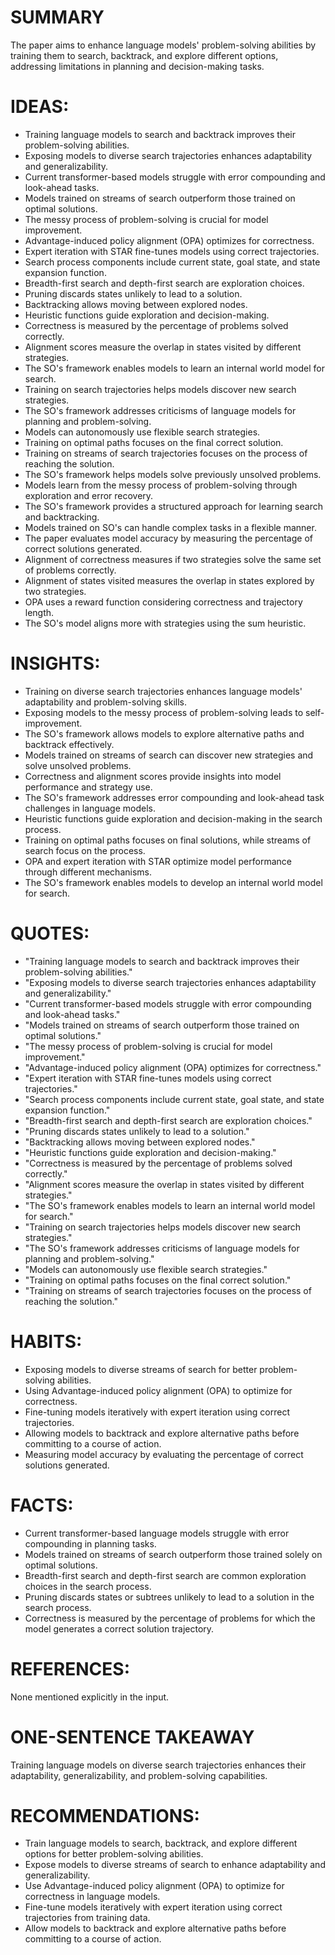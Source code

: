 # SUMMARY
The paper aims to enhance language models' problem-solving abilities by training them to search, backtrack, and explore different options, addressing limitations in planning and decision-making tasks.

# IDEAS:
- Training language models to search and backtrack improves their problem-solving abilities.
- Exposing models to diverse search trajectories enhances adaptability and generalizability.
- Current transformer-based models struggle with error compounding and look-ahead tasks.
- Models trained on streams of search outperform those trained on optimal solutions.
- The messy process of problem-solving is crucial for model improvement.
- Advantage-induced policy alignment (OPA) optimizes for correctness.
- Expert iteration with STAR fine-tunes models using correct trajectories.
- Search process components include current state, goal state, and state expansion function.
- Breadth-first search and depth-first search are exploration choices.
- Pruning discards states unlikely to lead to a solution.
- Backtracking allows moving between explored nodes.
- Heuristic functions guide exploration and decision-making.
- Correctness is measured by the percentage of problems solved correctly.
- Alignment scores measure the overlap in states visited by different strategies.
- The SO's framework enables models to learn an internal world model for search.
- Training on search trajectories helps models discover new search strategies.
- The SO's framework addresses criticisms of language models for planning and problem-solving.
- Models can autonomously use flexible search strategies.
- Training on optimal paths focuses on the final correct solution.
- Training on streams of search trajectories focuses on the process of reaching the solution.
- The SO's framework helps models solve previously unsolved problems.
- Models learn from the messy process of problem-solving through exploration and error recovery.
- The SO's framework provides a structured approach for learning search and backtracking.
- Models trained on SO's can handle complex tasks in a flexible manner.
- The paper evaluates model accuracy by measuring the percentage of correct solutions generated.
- Alignment of correctness measures if two strategies solve the same set of problems correctly.
- Alignment of states visited measures the overlap in states explored by two strategies.
- OPA uses a reward function considering correctness and trajectory length.
- The SO's model aligns more with strategies using the sum heuristic.

# INSIGHTS:
- Training on diverse search trajectories enhances language models' adaptability and problem-solving skills.
- Exposing models to the messy process of problem-solving leads to self-improvement.
- The SO's framework allows models to explore alternative paths and backtrack effectively.
- Models trained on streams of search can discover new strategies and solve unsolved problems.
- Correctness and alignment scores provide insights into model performance and strategy use.
- The SO's framework addresses error compounding and look-ahead task challenges in language models.
- Heuristic functions guide exploration and decision-making in the search process.
- Training on optimal paths focuses on final solutions, while streams of search focus on the process.
- OPA and expert iteration with STAR optimize model performance through different mechanisms.
- The SO's framework enables models to develop an internal world model for search.

# QUOTES:
- "Training language models to search and backtrack improves their problem-solving abilities."
- "Exposing models to diverse search trajectories enhances adaptability and generalizability."
- "Current transformer-based models struggle with error compounding and look-ahead tasks."
- "Models trained on streams of search outperform those trained on optimal solutions."
- "The messy process of problem-solving is crucial for model improvement."
- "Advantage-induced policy alignment (OPA) optimizes for correctness."
- "Expert iteration with STAR fine-tunes models using correct trajectories."
- "Search process components include current state, goal state, and state expansion function."
- "Breadth-first search and depth-first search are exploration choices."
- "Pruning discards states unlikely to lead to a solution."
- "Backtracking allows moving between explored nodes."
- "Heuristic functions guide exploration and decision-making."
- "Correctness is measured by the percentage of problems solved correctly."
- "Alignment scores measure the overlap in states visited by different strategies."
- "The SO's framework enables models to learn an internal world model for search."
- "Training on search trajectories helps models discover new search strategies."
- "The SO's framework addresses criticisms of language models for planning and problem-solving."
- "Models can autonomously use flexible search strategies."
- "Training on optimal paths focuses on the final correct solution."
- "Training on streams of search trajectories focuses on the process of reaching the solution."

# HABITS:
- Exposing models to diverse streams of search for better problem-solving abilities.
- Using Advantage-induced policy alignment (OPA) to optimize for correctness.
- Fine-tuning models iteratively with expert iteration using correct trajectories.
- Allowing models to backtrack and explore alternative paths before committing to a course of action.
- Measuring model accuracy by evaluating the percentage of correct solutions generated.

# FACTS:
- Current transformer-based language models struggle with error compounding in planning tasks.
- Models trained on streams of search outperform those trained solely on optimal solutions.
- Breadth-first search and depth-first search are common exploration choices in the search process.
- Pruning discards states or subtrees unlikely to lead to a solution in the search process.
- Correctness is measured by the percentage of problems for which the model generates a correct solution trajectory.

# REFERENCES:
None mentioned explicitly in the input.

# ONE-SENTENCE TAKEAWAY
Training language models on diverse search trajectories enhances their adaptability, generalizability, and problem-solving capabilities.

# RECOMMENDATIONS:
- Train language models to search, backtrack, and explore different options for better problem-solving abilities.
- Expose models to diverse streams of search to enhance adaptability and generalizability.
- Use Advantage-induced policy alignment (OPA) to optimize for correctness in language models.
- Fine-tune models iteratively with expert iteration using correct trajectories from training data.
- Allow models to backtrack and explore alternative paths before committing to a course of action.